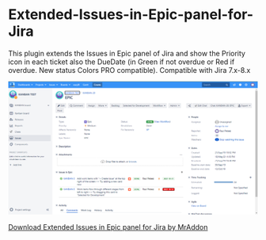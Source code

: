 # Extended-Issues-in-Epic-panel-for-Jira
This plugin extends the Issues in Epic panel of Jira and show the Priority icon in each ticket also the DueDate (in Green if not overdue or Red if overdue. New status Colors PRO compatible). Compatible with Jira 7.x-8.x

![Screenshot](screenshot2.png)

[Download Extended Issues in Epic panel for Jira by MrAddon](https://github.com/MrAddon/Extended-Issues-in-Epic-panel-for-Jira/releases)
